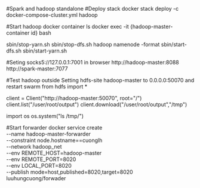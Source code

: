 #Spark and hadoop standalone
#Deploy stack
docker stack deploy -c docker-compose-cluster.yml hadoop

#Start hadoop
docker container ls
docker exec -it {hadoop-master-container id} bash

sbin/stop-yarn.sh
sbin/stop-dfs.sh
hadoop namenode -format
sbin/start-dfs.sh
sbin/start-yarn.sh

#Seting socks5://127.0.0.1:7001 in browser
http://hadoop-master:8088
http://spark-master:7077


#Test hadoop outside
Setting hdfs-site hadoop-master to 0.0.0.0:50070 and restart swarm
from hdfs import *

client = Client("http://hadoop-master:50070", root="/")
client.list("/user/root/output")
client.download("/user/root/output","/tmp")

import os
os.system("ls /tmp/")


#Start forwarder
docker service create \
        --name hadoop-master-forwarder \
        --constraint node.hostname==cuonglh \
        --network hadoop_net \
        --env REMOTE_HOST=hadoop-master \
        --env REMOTE_PORT=8020 \
        --env LOCAL_PORT=8020 \
        --publish mode=host,published=8020,target=8020 \
        luuhungcuong/forwader